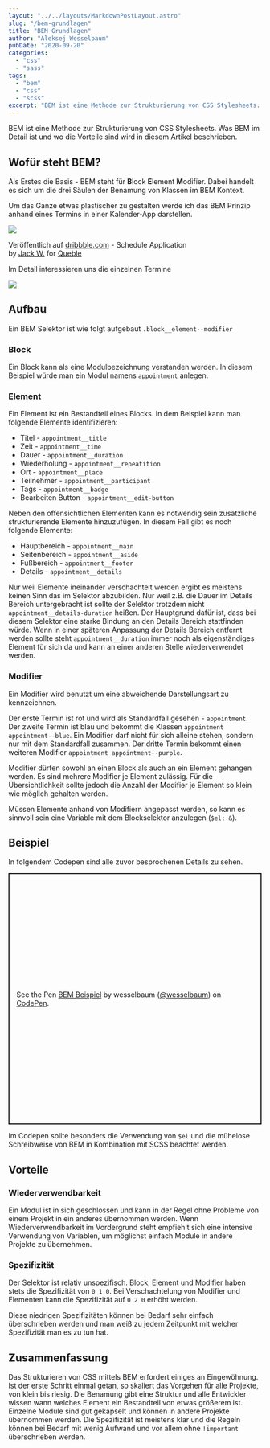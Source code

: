 ```yaml
---
layout: "../../layouts/MarkdownPostLayout.astro"
slug: "/bem-grundlagen"  
title: "BEM Grundlagen"
author: "Aleksej Wesselbaum"
pubDate: "2020-09-20"
categories: 
  - "css"
  - "sass"
tags: 
  - "bem"
  - "css"
  - "scss"
excerpt: "BEM ist eine Methode zur Strukturierung von CSS Stylesheets. Was BEM im Detail ist und wo die Vorteile sind wird in diesem Artikel beschrieben."
---
```


BEM ist eine Methode zur Strukturierung von CSS Stylesheets. Was BEM im Detail ist und wo die Vorteile sind wird in diesem Artikel beschrieben.

## Wofür steht BEM?

Als Erstes die Basis - BEM steht für **B**lock **E**lement **M**odifier. Dabei handelt es sich um die drei Säulen der Benamung von Klassen im BEM Kontext.

Um das Ganze etwas plastischer zu gestalten werde ich das BEM Prinzip anhand eines Termins in einer Kalender-App darstellen.

![](../../../images/schedule_application.png)

Veröffentlich auf [dribbble.com](https://dribbble.com/shots/5707404-Schedule-Application?utm_source=Clipboard_Shot&utm_campaign=JPstyle&utm_content=Schedule%20Application&utm_medium=Social_Share) - Schedule Application  
by [Jack W.](https://dribbble.com/JPstyle) for [Queble](https://dribbble.com/queble)

Im Detail interessieren uns die einzelnen Termine

![](../../../images/image-1.png)

## Aufbau

Ein BEM Selektor ist wie folgt aufgebaut `.block__element--modifier`

### Block

Ein Block kann als eine Modulbezeichnung verstanden werden. In diesem Beispiel würde man ein Modul namens `appointment` anlegen.

### Element

Ein Element ist ein Bestandteil eines Blocks. In dem Beispiel kann man folgende Elemente identifizieren:

- Titel - `appointment__title`
- Zeit - `appointment__time`
- Dauer - `appointment__duration`
- Wiederholung - `appointment__repeatition`
- Ort - `appointment__place`
- Teilnehmer - `appointment__participant`
- Tags - `appointment__badge`
- Bearbeiten Button - `appointment__edit-button`

Neben den offensichtlichen Elementen kann es notwendig sein zusätzliche strukturierende Elemente hinzuzufügen. In diesem Fall gibt es noch folgende Elemente:

- Hauptbereich - `appointment__main`
- Seitenbereich - `appointment__aside`
- Fußbereich - `appointment__footer`
- Details - `appointment__details`

Nur weil Elemente ineinander verschachtelt werden ergibt es meistens keinen Sinn das im Selektor abzubilden. Nur weil z.B. die Dauer im Details Bereich untergebracht ist sollte der Selektor trotzdem nicht `appointment__details-duration` heißen. Der Hauptgrund dafür ist, dass bei diesem Selektor eine starke Bindung an den Details Bereich stattfinden würde. Wenn in einer späteren Anpassung der Details Bereich entfernt werden sollte steht `appointment__duration` immer noch als eigenständiges Element für sich da und kann an einer anderen Stelle wiederverwendet werden.

### Modifier

Ein Modifier wird benutzt um eine abweichende Darstellungsart zu kennzeichnen.

Der erste Termin ist rot und wird als Standardfall gesehen - `appointment`. Der zweite Termin ist blau und bekommt die Klassen `appointment appointment--blue`. Ein Modifier darf nicht für sich alleine stehen, sondern nur mit dem Standardfall zusammen. Der dritte Termin bekommt einen weiteren Modifier `appointment appointment--purple`.

Modifier dürfen sowohl an einen Block als auch an ein Element gehangen werden. Es sind mehrere Modifier je Element zulässig. Für die Übersichtlichkeit sollte jedoch die Anzahl der Modifier je Element so klein wie möglich gehalten werden.

Müssen Elemente anhand von Modifiern angepasst werden, so kann es sinnvoll sein eine Variable mit dem Blockselektor anzulegen (`$el: &`).

## Beispiel

In folgendem Codepen sind alle zuvor besprochenen Details zu sehen.

<p class="codepen" data-height="500" data-theme-id="light" data-default-tab="css,result" data-user="wesselbaum" data-slug-hash="KKzQNLR" style="height: 500px; box-sizing: border-box; display: flex; align-items: center; justify-content: center; border: 2px solid; margin: 1em 0; padding: 1em;" data-pen-title="BEM Beispiel"><span>See the Pen <a href="https://codepen.io/wesselbaum/pen/KKzQNLR">BEM Beispiel</a> by wesselbaum (<a href="https://codepen.io/wesselbaum">@wesselbaum</a>) on <a href="https://codepen.io">CodePen</a>.</span></p>
<script async src="https://static.codepen.io/assets/embed/ei.js"></script>

Im Codepen sollte besonders die Verwendung von `$el` und die mühelose Schreibweise von BEM in Kombination mit SCSS beachtet werden.

## Vorteile

### Wiederverwendbarkeit

Ein Modul ist in sich geschlossen und kann in der Regel ohne Probleme von einem Projekt in ein anderes übernommen werden. Wenn Wiederverwendbarkeit im Vordergrund steht empfiehlt sich eine intensive Verwendung von Variablen, um möglichst einfach Module in andere Projekte zu übernehmen.

### Spezifizität

Der Selektor ist relativ unspezifisch. Block, Element und Modifier haben stets die Spezifizität von `0 1 0`. Bei Verschachtelung von Modifier und Elementen kann die Spezifizität auf `0 2 0` erhöht werden.

Diese niedrigen Spezifizitäten können bei Bedarf sehr einfach überschrieben werden und man weiß zu jedem Zeitpunkt mit welcher Spezifizität man es zu tun hat.

## Zusammenfassung

Das Strukturieren von CSS mittels BEM erfordert einiges an Eingewöhnung. Ist der erste Schritt einmal getan, so skaliert das Vorgehen für alle Projekte, von klein bis riesig. Die Benamung gibt eine Struktur und alle Entwickler wissen wann welches Element ein Bestandteil von etwas größerem ist. Einzelne Module sind gut gekapselt und können in andere Projekte übernommen werden. Die Spezifizität ist meistens klar und die Regeln können bei Bedarf mit wenig Aufwand und vor allem ohne `!important` überschrieben werden.
